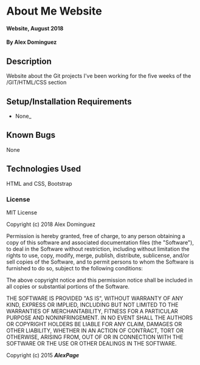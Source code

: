 # About Me Website

#### Website, August 2018

#### By Alex Dominguez

## Description

Website about the Git projects I've been working for the five weeks of the /GIT/HTML/CSS section 

## Setup/Installation Requirements

* None_
## Known Bugs

None

## Technologies Used

HTML and CSS, Bootstrap

### License
MIT License

Copyright (c) 2018 Alex Dominguez

Permission is hereby granted, free of charge, to any person obtaining a copy
of this software and associated documentation files (the "Software"), to deal
in the Software without restriction, including without limitation the rights
to use, copy, modify, merge, publish, distribute, sublicense, and/or sell
copies of the Software, and to permit persons to whom the Software is
furnished to do so, subject to the following conditions:

The above copyright notice and this permission notice shall be included in all
copies or substantial portions of the Software.

THE SOFTWARE IS PROVIDED "AS IS", WITHOUT WARRANTY OF ANY KIND, EXPRESS OR
IMPLIED, INCLUDING BUT NOT LIMITED TO THE WARRANTIES OF MERCHANTABILITY,
FITNESS FOR A PARTICULAR PURPOSE AND NONINFRINGEMENT. IN NO EVENT SHALL THE
AUTHORS OR COPYRIGHT HOLDERS BE LIABLE FOR ANY CLAIM, DAMAGES OR OTHER
LIABILITY, WHETHER IN AN ACTION OF CONTRACT, TORT OR OTHERWISE, ARISING FROM,
OUT OF OR IN CONNECTION WITH THE SOFTWARE OR THE USE OR OTHER DEALINGS IN THE
SOFTWARE.


Copyright (c) 2015 **_AlexPage_**
